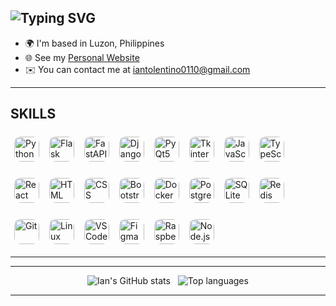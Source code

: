 <!-- HEADER -->
<div align="left">
  <h2 align="left">
    <img src="https://readme-typing-svg.demolab.com?font=Fira+Code&size=28&duration=2500&pause=800&color=66B2FF&vCenter=true&width=500&lines=AI-Driven+Multi-Stack+Developer;Automation+Enthusiast" alt="Typing SVG" />
  </h2>
</div>

<ul>
  <li>🌍 I'm based in Luzon, Philippines</li>
  <li>🌐 See my <a href="https://iantolentino.github.io/Dev/" target="_blank">Personal Website</a></li>
  <li>✉️ You can contact me at <a href="mailto:iantolentino0110@gmail.com">iantolentino0110@gmail.com</a></li>
</ul>

---

## SKILLS

<!-- Skill -->
<p>
<!-- Row 1 -->
<img src="https://img.shields.io/badge/-Python-3776AB?style=for-the-badge&logo=python&logoColor=white" alt="Python" height="40" style="margin:6px; border-radius:10px;" />
<img src="https://img.shields.io/badge/-Flask-000000?style=for-the-badge&logo=flask&logoColor=white" alt="Flask" height="40" style="margin:6px; border-radius:10px;" />
<img src="https://img.shields.io/badge/-FastAPI-009688?style=for-the-badge&logo=fastapi&logoColor=white" alt="FastAPI" height="40" style="margin:6px; border-radius:10px;" />
<img src="https://img.shields.io/badge/-Django-092E20?style=for-the-badge&logo=django&logoColor=white" alt="Django" height="40" style="margin:6px; border-radius:10px;" />
<img src="https://img.shields.io/badge/-PyQt5-2b2b2b?style=for-the-badge&logo=qt&logoColor=white" alt="PyQt5" height="40" style="margin:6px; border-radius:10px;" />
<img src="https://img.shields.io/badge/-Tkinter-2b2b2b?style=for-the-badge&logo=python&logoColor=white" alt="Tkinter" height="40" style="margin:6px; border-radius:10px;" />
<img src="https://img.shields.io/badge/-JavaScript-F7DF1E?style=for-the-badge&logo=javascript&logoColor=black" alt="JavaScript" height="40" style="margin:6px; border-radius:10px;" />
<img src="https://img.shields.io/badge/-TypeScript-3178C6?style=for-the-badge&logo=typescript&logoColor=white" alt="TypeScript" height="40" style="margin:6px; border-radius:10px;" />
</p>

<p>
<!-- Row 2 -->
<img src="https://img.shields.io/badge/-React-61DAFB?style=for-the-badge&logo=react&logoColor=black" alt="React" height="40" style="margin:6px; border-radius:10px;" />
<img src="https://img.shields.io/badge/-HTML5-E34F26?style=for-the-badge&logo=html5&logoColor=white" alt="HTML" height="40" style="margin:6px; border-radius:10px;" />
<img src="https://img.shields.io/badge/-CSS3-1572B6?style=for-the-badge&logo=css3&logoColor=white" alt="CSS" height="40" style="margin:6px; border-radius:10px;" />
<img src="https://img.shields.io/badge/-Bootstrap-7952B3?style=for-the-badge&logo=bootstrap&logoColor=white" alt="Bootstrap" height="40" style="margin:6px; border-radius:10px;" />
<img src="https://img.shields.io/badge/-Docker-2496ED?style=for-the-badge&logo=docker&logoColor=white" alt="Docker" height="40" style="margin:6px; border-radius:10px;" />
<img src="https://img.shields.io/badge/-Postgres-316192?style=for-the-badge&logo=postgresql&logoColor=white" alt="Postgres" height="40" style="margin:6px; border-radius:10px;" />
<img src="https://img.shields.io/badge/-SQLite-003B57?style=for-the-badge&logo=sqlite&logoColor=white" alt="SQLite" height="40" style="margin:6px; border-radius:10px;" />
<img src="https://img.shields.io/badge/-Redis-DC382D?style=for-the-badge&logo=redis&logoColor=white" alt="Redis" height="40" style="margin:6px; border-radius:10px;" />
</p>

<p>
<!-- Row 3 -->
<img src="https://img.shields.io/badge/-Git-F05032?style=for-the-badge&logo=git&logoColor=white" alt="Git" height="40" style="margin:6px; border-radius:10px;" />
<img src="https://img.shields.io/badge/-Linux-FCC624?style=for-the-badge&logo=linux&logoColor=black" alt="Linux" height="40" style="margin:6px; border-radius:10px;" />
<img src="https://img.shields.io/badge/-VSCode-007ACC?style=for-the-badge&logo=visualstudiocode&logoColor=white" alt="VSCode" height="40" style="margin:6px; border-radius:10px;" />
<img src="https://img.shields.io/badge/-Figma-F24E1E?style=for-the-badge&logo=figma&logoColor=white" alt="Figma" height="40" style="margin:6px; border-radius:10px;" />
<img src="https://img.shields.io/badge/-RaspberryPi-C51A4A?style=for-the-badge&logo=raspberrypi&logoColor=white" alt="Raspberry Pi" height="40" style="margin:6px; border-radius:10px;" />
<img src="https://img.shields.io/badge/-Node.js-339933?style=for-the-badge&logo=node.js&logoColor=white" alt="Node.js" height="40" style="margin:6px; border-radius:10px;" />
</p>

---

<hr/>

<!-- STATS -->
<p align="center">
  <img alt="Ian's GitHub stats" src="https://github-readme-stats.vercel.app/api?username=iantolentino&show_icons=true&theme=radical" />
  &nbsp;
  <img alt="Top languages" src="https://github-readme-stats.vercel.app/api/top-langs?username=iantolentino&layout=compact&theme=radical" />
</p>

---

